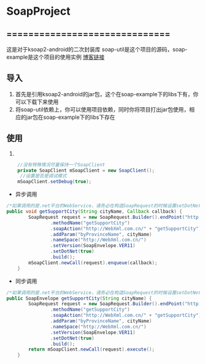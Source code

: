 # SoapProject
==============================
------------------------------
这是对于ksoap2-android的二次封装库
soap-util是这个项目的源码，soap-example是这个项目的使用实例
[博客链接](http://blog.csdn.net/LiuShuaiQ/article/details/70238810)

## 导入
1. 首先是引用ksoap2-android的jar包，这个在soap-example下的libs下有，你可以下载下来使用
2. 将soap-util依赖上，你可以使用项目依赖，同时你将项目打出jar包使用，相应的jar包在soap-example下的libs下存在

## 使用
1)
```Java
    //没有特殊情况尽量保持一个SoapClient
    private SoapClient mSoapClient = new SoapClient();
     //设置是否是调试模式
    mSoapClient.setDebug(true);
```
- 异步调用
```Java
/*如果调用的是.net平台的WebService，请务必在构造SoapRequest的时候设置setDotNet(true)*/
public void getSupportCity(String cityName, Callback callback) {
        SoapRequest request = new SoapRequest.Builder().endPoint("http://www.webxml.com.cn/WebServices/WeatherWebService.asmx")
                .methodName("getSupportCity")
                .soapAction("http://WebXml.com.cn/" + "getSupportCity")
                .addParam("byProvinceName", cityName)
                .nameSpace("http://WebXml.com.cn/")
                .setVersion(SoapEnvelope.VER11)
                .setDotNet(true)
                .build();
        mSoapClient.newCall(request).enqueue(callback);
    }
```
- 同步调用
```Java
/*如果调用的是.net平台的WebService，请务必在构造SoapRequest的时候设置setDotNet(true)*/
public SoapEnvelope getSupportCity(String cityName) {
        SoapRequest request = new SoapRequest.Builder().endPoint("http://www.webxml.com.cn/WebServices/WeatherWebService.asmx")
                .methodName("getSupportCity")
                .soapAction("http://WebXml.com.cn/" + "getSupportCity")
                .addParam("byProvinceName", cityName)
                .nameSpace("http://WebXml.com.cn/")
                .setVersion(SoapEnvelope.VER11)
                .setDotNet(true)
                .build();
        return mSoapClient.newCall(request).execute();
    }
```

